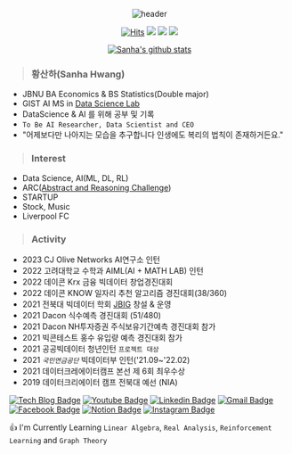 <div align=center>
  
![header](https://capsule-render.vercel.app/api?type=waving&color=8C&height=200&section=header&text=Sanha%20&fontSize=50&animation=twinkling&fontcolor=8B4513&descSize=100)
  
[![Hits](https://hits.seeyoufarm.com/api/count/incr/badge.svg?url=https%3A%2F%2Fgithub.com%2Fhsh6449%2Fhit-counter&count_bg=%23222C1B&title_bg=%235C5F64&icon=github.svg&icon_color=%23F0F4F0&title=hits&edge_flat=false)](https://hits.seeyoufarm.com)
  <img src="https://img.shields.io/badge/Python-3766AB?style=flat-square&logo=Python&logoColor=white"/> <img src="https://img.shields.io/badge/R Program-178DC3?style=flat-square&logo=R&logoColor=white"/> <img src="https://img.shields.io/badge/C++-00599C?style=flat-square&logo=Cplusplus&logoColor=white"/>
  
[![Sanha's github stats](https://github-readme-stats.vercel.app/api?username=hsh6449)](https://github.com/anuraghazra/github-readme-stats)

</div>
  
> ### 황산하(Sanha Hwang)
- JBNU BA Economics & BS Statistics(Double major)
- GIST AI MS in [Data Science Lab](https://sundong.kim/)
- DataScience & AI 를 위해 공부 및 기록
- `To Be AI Researcher, Data Scientist and CEO`
- "어제보다만 나아지는 모습을 추구합니다 인생에도 복리의 법칙이 존재하거든요."

> ### Interest
- Data Science, AI(ML, DL, RL)
- ARC([Abstract and Reasoning Challenge](https://www.kaggle.com/c/abstraction-and-reasoning-challenge)) 
- STARTUP
- Stock, Music
- Liverpool FC

> ### Activity
- 2023 CJ Olive Networks AI연구소 인턴
- 2022 고려대학교 수학과 AIML(AI + MATH LAB) 인턴
- 2022 데이콘 Krx 금융 빅데이터 창업경진대회
- 2022 데이콘 KNOW 일자리 추천 알고리즘 경진대회(38/360)
- 2021 전북대 빅데이터 학회 [JBIG](https://jbigjbnu.notion.site/JBIG-JBNU-Bigdata-AI-Group-ec3541c0f66447fc8d108c13a652df80) 창설 & 운영
- 2021 Dacon 식수예측 경진대회 (51/480)
- 2021 Dacon NH투자증권 주식보유기간예측 경진대회 참가
- 2021 빅콘테스트 홍수 유입량 예측 경진대회 참가
- 2021 공공빅데이터 청년인턴 `프로젝트 대상`
- 2021 *`국민연금공단`* 빅데이터부 인턴('21.09~'22.02)
- 2021 데이터크레에이터캠프 본선 제 6회 최우수상
- 2019 데이터크리에이터 캠프 전북대 예선 (NIA)

[![Tech Blog Badge](http://img.shields.io/badge/-Tech%20blog-black?style=flat-square&logo=github&link=)]()
[![Youtube Badge](https://img.shields.io/badge/Youtube-ff0000?style=flat-square&logo=youtube&link=https://www.youtube.com/@hsh6449able/)](https://www.youtube.com/@hsh6449able/)
[![Linkedin Badge](https://img.shields.io/badge/-LinkedIn-blue?style=flat-square&logo=Linkedin&logoColor=white&link=https://www.linkedin.com/in/sanha/)](https://www.linkedin.com/in/sanha/)
[![Gmail Badge](https://img.shields.io/badge/Gmail-d14836?style=flat-square&logo=Gmail&logoColor=white&link=mailto:hsh6449@gmail.com)](mailto:hsh6449@gmail.com)
[![Facebook Badge](https://img.shields.io/badge/facebook-1877f2?style=flat-square&logo=facebook&logoColor=white&link=https://www.facebook.com/sanha.hwang)](https://www.facebook.com/sanha.hwang)
[![Notion Badge](https://img.shields.io/badge/Notion-000000?style=flat-square&title_bg=%235C5F64&logo=Notion&logo_color=%23F0F4F0&link=https://https://sanhahwang.notion.site)](https://sanhahwang.notion.site)
[![Instagram Badge](https://img.shields.io/badge/Instagram-grey?style=flat-square&title_bg=%235C5F64&logo=Instagram&logo_color=%E4405F&link=https://https://www.instagram.com/sanaakkhj/)](https://www.instagram.com/sanaakkhj/)

:+1: I'm Currently Learning `Linear Algebra`, `Real Analysis`, `Reinforcement Learning` and `Graph Theory`
